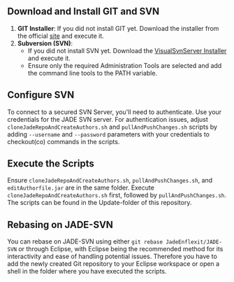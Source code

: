 ## Download and Install GIT and SVN

1. **GIT Installer**: If you did not install GIT yet. Download the installer from the official [site](https://git-scm.com/downloads) and execute it.
2. **Subversion (SVN)**:
   - If you did not install SVN yet. Download the [VisualSvnServer Installer](https://git-scm.com/downloads) and execute it.
   - Ensure only the required Administration Tools are selected and add the command line tools to the PATH variable.

## Configure SVN

To connect to a secured SVN Server, you'll need to authenticate. Use your credentials for the JADE SVN server. For authentication issues, adjust `cloneJadeRepoAndCreateAuthors.sh` and `pullAndPushChanges.sh` scripts by adding `--username` and `--password` parameters with your credentials to checkout(co) commands in the scripts. 

## Execute the Scripts

Ensure `cloneJadeRepoAndCreateAuthors.sh`, `pullAndPushChanges.sh`, and `editAuthorfile.jar` are in the same folder. Execute `cloneJadeRepoAndCreateAuthors.sh` first, followed by `pullAndPushChanges.sh`.
The scripts can be found in the Update-folder of this repository.

## Rebasing on JADE-SVN

You can rebase on JADE-SVN using either `git rebase JadeEnflexit/JADE-SVN` or through Eclipse, with Eclipse being the recommended method for its interactivity and ease of handling potential issues.
Therefore you have to add the newly created Git repository to your Eclipse workspace or open a shell in the folder where you have executed the scripts.
